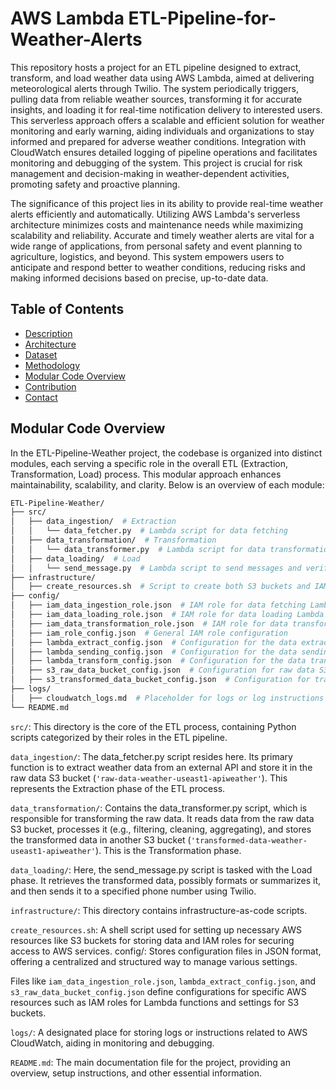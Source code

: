 # AWS Lambda ETL-Pipeline-for-Weather-Alerts 
   
This repository hosts a project for an ETL pipeline designed to extract, transform, and load weather data using AWS Lambda, aimed at delivering meteorological alerts through Twilio. The system periodically triggers, pulling data from reliable weather sources, transforming it for accurate insights, and loading it for real-time notification delivery to interested users. This serverless approach offers a scalable and efficient solution for weather monitoring and early warning, aiding individuals and organizations to stay informed and prepared for adverse weather conditions. Integration with CloudWatch ensures detailed logging of pipeline operations and facilitates monitoring and debugging of the system. This project is crucial for risk management and decision-making in weather-dependent activities, promoting safety and proactive planning.   
  
The significance of this project lies in its ability to provide real-time weather alerts efficiently and automatically. Utilizing AWS Lambda's serverless architecture minimizes costs and maintenance needs while maximizing scalability and reliability. Accurate and timely weather alerts are vital for a wide range of applications, from personal safety and event planning to agriculture, logistics, and beyond. This system empowers users to anticipate and respond better to weather conditions, reducing risks and making informed decisions based on precise, up-to-date data. 

## Table of Contents  
 
- [Description](#description)
- [Architecture](#architecture)
- [Dataset](#Dataset)
- [Methodology](#Methodology)
- [Modular Code Overview](#modular-code-overview)
- [Contribution](#contribution)
- [Contact](#contact)




## Modular Code Overview

In the ETL-Pipeline-Weather project, the codebase is organized into distinct modules, each serving a specific role in the overall ETL (Extraction, Transformation, Load) process. This modular approach enhances maintainability, scalability, and clarity. Below is an overview of each module:

```graphql
ETL-Pipeline-Weather/
├── src/
│   ├── data_ingestion/  # Extraction
│   │   └── data_fetcher.py  # Lambda script for data fetching
│   ├── data_transformation/  # Transformation
│   │   └── data_transformer.py  # Lambda script for data transformation
│   ├── data_loading/  # Load
│   │   └── send_message.py  # Lambda script to send messages and verify delivery
├── infrastructure/
│   ├── create_resources.sh  # Script to create both S3 buckets and IAM roles
├── config/
│   ├── iam_data_ingestion_role.json  # IAM role for data fetching Lambda
│   ├── iam_data_loading_role.json  # IAM role for data loading Lambda
│   ├── iam_data_transformation_role.json  # IAM role for data transformation Lambda
│   ├── iam_role_config.json  # General IAM role configuration
│   ├── lambda_extract_config.json  # Configuration for the data extraction Lambda function
│   ├── lambda_sending_config.json  # Configuration for the data sending Lambda function
│   ├── lambda_transform_config.json  # Configuration for the data transformation Lambda function
│   ├── s3_raw_data_bucket_config.json  # Configuration for raw data S3 bucket
│   ├── s3_transformed_data_bucket_config.json  # Configuration for transformed data S3 bucket
├── logs/
│   ├── cloudwatch_logs.md  # Placeholder for logs or log instructions
└── README.md
```

`src/`: This directory is the core of the ETL process, containing Python scripts categorized by their roles in the ETL pipeline.

`data_ingestion/`: The data_fetcher.py script resides here. Its primary function is to extract weather data from an external API and store it in the raw data S3 bucket (`'raw-data-weather-useast1-apiweather'`). This represents the Extraction phase of the ETL process.

`data_transformation/`: Contains the data_transformer.py script, which is responsible for transforming the raw data. It reads data from the raw data S3 bucket, processes it (e.g., filtering, cleaning, aggregating), and stores the transformed data in another S3 bucket (`'transformed-data-weather-useast1-apiweather'`). This is the Transformation phase.

`data_loading/`: Here, the send_message.py script is tasked with the Load phase. It retrieves the transformed data, possibly formats or summarizes it, and then sends it to a specified phone number using Twilio.

`infrastructure/`: This directory contains infrastructure-as-code scripts.

`create_resources.sh`: A shell script used for setting up necessary AWS resources like S3 buckets for storing data and IAM roles for securing access to AWS services.
config/: Stores configuration files in JSON format, offering a centralized and structured way to manage various settings.

Files like `iam_data_ingestion_role.json`, `lambda_extract_config.json`, and `s3_raw_data_bucket_config.json` define configurations for specific AWS resources such as IAM roles for Lambda functions and settings for S3 buckets.

`logs/`: A designated place for storing logs or instructions related to AWS CloudWatch, aiding in monitoring and debugging.

`README.md`: The main documentation file for the project, providing an overview, setup instructions, and other essential information.


